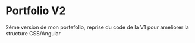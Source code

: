 # Portfolio V2
 2ème version de mon portefolio, reprise du code de la V1 pour ameliorer la structure CSS/Angular
